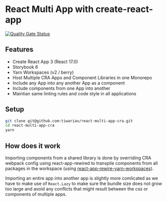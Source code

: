 # React Multi App with create-react-app

[![Quality Gate Status](https://sonarcloud.io/api/project_badges/measure?project=tiwariav_react-multi-app&metric=alert_status)](https://sonarcloud.io/dashboard?id=tiwariav_react-multi-app)

## Features

- Create React App 3 (React 17.0)
- Storybook 6
- Yarn Workspaces (v2 / berry)
- Host Multiple CRA Apps and Component Libraries in one Monorepo
- Include any App into any another App as a component
- Include components from one App into another
- Maintian same linting rules and code style in all applications

## Setup

```bash
git clone git@github.com:tiwariav/react-multi-app-cra.git
cd react-multi-app-cra
yarn
```

## How does it work

Importing components from a shared library is done by overriding CRA webpack config using react-app-rewired to transpile components from
all packages in the workspace (using [react-app-rewire-yarn-workspaces](https://github.com/viewstools/yarn-workspaces-cra-crna/tree/master/react-app-rewire-yarn-workspaces)).

Importing an entire app into another app is slightly more comlicated as we have to make use of `React.Lazy` to make sure the bundle size
does not grow too large and avoid any conflicts that might result between the css or components of multiple apps.
